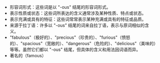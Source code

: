 - 形容词形式：这些词是以 "-ous" 结尾的形容词形式。
- 表示性质或状态：这些词所表达的含义通常涉及某种性质、特点或状态。
- 表示充满或具有的特征：这些词常常表示某种充满或具有的特征或品质。
- 来源于拉丁语：许多以 "-ous" 结尾的词来自拉丁语，表示与原词相似的含义。
- "fabulous"（极好的）、"precious"（珍贵的）、"furious"（愤怒的）、"spacious"（宽敞的）、"dangerous"（危险的）、"delicious"（美味的）等等。虽然它们都以 "-ous" 结尾，但具体的含义和用法因词语而异。
- 著名的（famous）